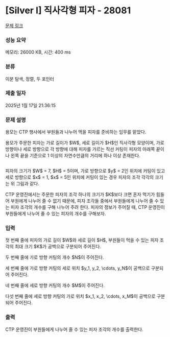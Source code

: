 # [Silver I] 직사각형 피자 - 28081 

[문제 링크](https://www.acmicpc.net/problem/28081) 

### 성능 요약

메모리: 26000 KB, 시간: 400 ms

### 분류

이분 탐색, 정렬, 두 포인터

### 제출 일자

2025년 1월 17일 21:36:15

### 문제 설명

<p>용모는 CTP 행사에서 부원들과 나누어 먹을 피자를 준비하는 임무를 맡았다.</p>

<p>용모가 주문한 피자는 가로 길이가 $W$, 세로 길이가 $H$인 직사각형 모양이며, 가로 방향이나 세로 방향으로 각 방향에 대해 피자를 가르는 직선 커팅이 피자의 아래쪽 끝이나 왼쪽 끝을 기준으로 1 이상의 자연수만큼의 거리에 하나 이상 존재한다.</p>

<p style="text-align: center;"><img alt="" src=""></p>

<p>피자의 크기가 $W$ = 7, $H$ = 5이며, 가로 방향으로 $y$ = 2인 위치에 커팅이 있고 세로 방향으로 $x$ = 1, $x$ = 5인 위치에 커팅이 있는 경우 피자의 조각 각각의 크기는 위 그림과 같다.</p>

<p>CTP 운영진에서는 주문한 피자의 조각 하나의 크기가 $K$보다 크면 혼자 먹기가 힘들어 부원에게 나누어 줄 수 없기 때문에, 피자 조각들 중에서 부원들에게 나누어 줄 수 있는 피자 조각의 개수를 구해 나누어 주려 한다. 피자의 정보가 주어질 때, CTP 운영진이 부원들에게 나누어 줄 수 있는 피자의 개수를 구해보자.</p>

### 입력 

 <p>첫 번째 줄에 피자의 가로 길이 $W$와 세로 길이 $H$, 부원들이 먹을 수 있는 피자 조각의 최대 크기 $K$가 공백으로 구분되어 주어진다.</p>

<p>두 번째 줄에 가로 방향 커팅의 개수 $N$이 주어진다.</p>

<p>세 번째 줄에 가로 방향 커팅의 세로 위치 $y_1, y_2, \cdots, y_N$이 공백으로 구분되어 주어진다.</p>

<p>네 번째 줄에 세로 방향 커팅의 개수 $M$이 주어진다.</p>

<p>다섯 번째 줄에 세로 방향 커팅의 가로 위치 $x_1, x_2, \cdots, x_M$이 공백으로 구분되어 주어진다.</p>

### 출력 

 <p>CTP 운영진이 부원들에게 나누어 줄 수 있는 피자 조각의 개수를 출력한다.</p>

